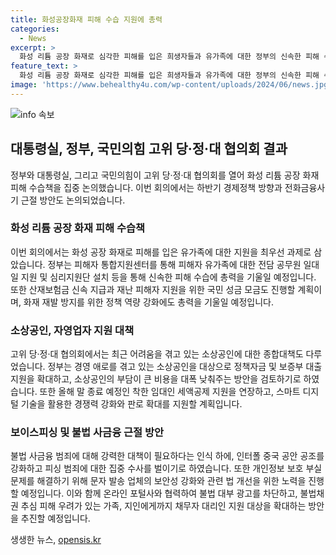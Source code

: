 ```yaml
---
title: 화성공장화재 피해 수습 지원에 총력
categories:
  - News
excerpt: >
  화성 리튬 공장 화재로 심각한 피해를 입은 희생자들과 유가족에 대한 정부의 신속한 피해 수습 및 지원 대책, 그리고 소상공인, 자영업자 지원 방안과 보이스피싱 및 불법 사금융 근절 방안 등을 다루는 고위 당·정·대 협의회 결과가 발표됐다. 공장 화재 피해 수습을 통해 피해자 유가족에 대한 지원, 소상공인 지원 방안, 보이스피싱 및 불법 사금융 근절 방안 등이 강조되며, 이에 대한 정부의 차집차집한 대책이 기울여지고 있다.
feature_text: >
  화성 리튬 공장 화재로 심각한 피해를 입은 희생자들과 유가족에 대한 정부의 신속한 피해 수습 및 지원 대책, 그리고 소상공인, 자영업자 지원 방안과 보이스피싱 및 불법 사금융 근절 방안 등을 다루는 고위 당·정·대 협의회 결과가 발표됐다. 공장 화재 피해 수습을 통해 피해자 유가족에 대한 지원, 소상공인 지원 방안, 보이스피싱 및 불법 사금융 근절 방안 등이 강조되며, 이에 대한 정부의 차집차집한 대책이 기울여지고 있다.
image: 'https://www.behealthy4u.com/wp-content/uploads/2024/06/news.jpg'
---
```


<p><img src="https://www.behealthy4u.com/wp-content/uploads/2024/06/news.jpg" alt="info 속보" /></p>

<h2 data-ke-size="size26">대통령실, 정부, 국민의힘 고위 당·정·대 협의회 결과</h2>

<p data-ke-size="size16">정부와 대통령실, 그리고 국민의힘이 고위 당·정·대 협의회를 열어 화성 리튬 공장 화재 피해 수습책을 집중 논의했습니다. 이번 회의에서는 하반기 경제정책 방향과 전화금융사기 근절 방안도 논의되었습니다.</p>

<h3>화성 리튬 공장 화재 피해 수습책</h3>

<p data-ke-size="size16">이번 회의에서는 화성 공장 화재로 피해를 입은 유가족에 대한 지원을 최우선 과제로 삼았습니다. 정부는 피해자 통합지원센터를 통해 피해자 유가족에 대한 전담 공무원 일대일 지원 및 심리지원단 설치 등을 통해 신속한 피해 수습에 총력을 기울일 예정입니다. 또한 산재보험금 신속 지급과 재난 피해자 지원을 위한 국민 성금 모금도 진행할 계획이며, 화재 재발 방지를 위한 정책 역량 강화에도 총력을 기울일 예정입니다.</p>

<h3>소상공인, 자영업자 지원 대책</h3>

<p data-ke-size="size16">고위 당·정·대 협의회에서는 최근 어려움을 겪고 있는 소상공인에 대한 종합대책도 다루었습니다. 정부는 경영 애로를 겪고 있는 소상공인을 대상으로 정책자금 및 보증부 대출 지원을 확대하고, 소상공인의 부담이 큰 비용을 대폭 낮춰주는 방안을 검토하기로 하였습니다. 또한 올해 말 종료 예정인 착한 임대인 세액공제 지원을 연장하고, 스마트 디지털 기술을 활용한 경쟁력 강화와 판로 확대를 지원할 계획입니다.</p>

<h3>보이스피싱 및 불법 사금융 근절 방안</h3>

<p data-ke-size="size16">불법 사금융 범죄에 대해 강력한 대책이 필요하다는 인식 하에, 인터폴 중국 공안 공조를 강화하고 피싱 범죄에 대한 집중 수사를 벌이기로 하였습니다. 또한 개인정보 보호 부실 문제를 해결하기 위해 문자 발송 업체의 보안성 강화와 관련 법 개선을 위한 노력을 진행할 예정입니다. 이와 함께 온라인 포털사와 협력하여 불법 대부 광고를 차단하고, 불법채권 추심 피해 우려가 있는 가족, 지인에게까지 채무자 대리인 지원 대상을 확대하는 방안을 추진할 예정입니다.</p>
생생한 뉴스, <a href="https://opensis.kr" rel="dofollow">opensis.kr</a>


